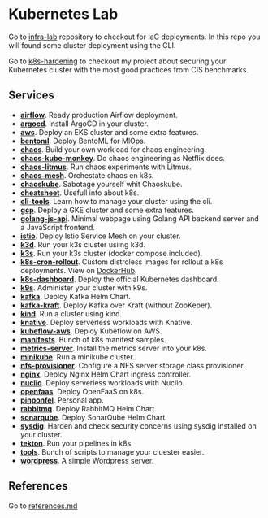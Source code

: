 # Kubernetes Lab

Go to [infra-lab](https://github.com/feliux/infra-lab) repository to checkout for IaC deployments. In this repo you will found some cluster deployment using the CLI.

Go to [k8s-hardening](https://github.com/powned/k8s-hardening) to checkout my project about securing your Kubernetes cluster with the most good practices from CIS benchmarks.

## Services

- [**airflow**](./airflow/). Ready production Airflow deployment.
- [**argocd**](./argocd/). Install ArgoCD in your cluster.
- [**aws**](./aws/). Deploy an EKS cluster and some extra features.
- [**bentoml**](./bentoml/). Deploy BentoML for MlOps.
- [**chaos**](./chaos/). Build your own workload for chaos engineering.
- [**chaos-kube-monkey**](./chaos-kube-monkey/). Do chaos engineering as Netflix does.
- [**chaos-litmus**](./chaos-litmus/). Run chaos experiments with Litmus.
- [**chaos-mesh**](./chaos-mesh/). Orchestate chaos en k8s.
- [**chaoskube**](./chaoskube/). Sabotage yourself whit Chaoskube.
- [**cheatsheet**](./cheatsheet/). Usefull info about k8s.
- [**cli-tools**](./cli-tools/). Learn how to manage your cluster using the cli.
- [**gcp**](./gcp/). Deploy a GKE cluster and some extra features.
- [**golang-js-api**](./golang-js-api/). Minimal webpage using Golang API backend server and a JavaScript frontend.
- [**istio**](./istio/). Deploy Istio Service Mesh on your cluster.
- [**k3d**](./k3d/). Run your k3s cluster usiing k3d.
- [**k3s**](./k3s/). Run your k3s cluster (docker compose included).
- [**k8s-cron-rollout**](./k8s-cron-rollout/). Custom distroless images for rollout a k8s deployments. View on [DockerHub](https://hub.docker.com/r/feliux/k8s-cron).
- [**k8s-dashboard**](./k8s-dashboard/). Deploy the official Kubernetes dashboard.
- [**k9s**](./k9s/). Administer your cluster with k9s.
- [**kafka**](./kafka/). Deploy Kafka Helm Chart.
- [**kafka-kraft**](./kafka-kraft/). Deploy Kafka over Kraft (without ZooKeper).
- [**kind**](./kind/). Run a cluster using kind.
- [**knative**](./knative/). Deploy serverless workloads with Knative.
- [**kubeflow-aws**](./kubeflow-aws/). Deploy Kubeflow on AWS.
- [**manifests**](./manifests/). Bunch of k8s manifest samples.
- [**metrics-server**](./metrics-server/). Install the metrics server into your k8s.
- [**minikube**](./minikube/). Run a minikube cluster.
- [**nfs-provisioner**](./nfs-provisioner/). Configure a NFS server storage class provisioner.
- [**nginx**](./nginx/). Deploy Nginx Helm Chart ingress controller.
- [**nuclio**](./nuclio/). Deploy serverless workloads with Nuclio.
- [**openfaas**](./openfaas/). Deploy OpenFaaS on k8s.
- [**pinponfel**](./pinponfel/). Personal app.
- [**rabbitmq**](./rabbitmq/). Deploy RabbitMQ Helm Chart.
- [**sonarqube**](./sonarqube/). Deploy SonarQube Helm Chart.
- [**sysdig**](./sysdig/). Harden and check security concerns using sysdig installed on your cluster.
- [**tekton**](./tekton/). Run your pipelines in k8s.
- [**tools**](./tools/). Bunch of scripts to manage your cluester easier.
- [**wordpress**](./wordpress/). A simple Wordpress server.

## References

Go to [references.md](./references.md)
